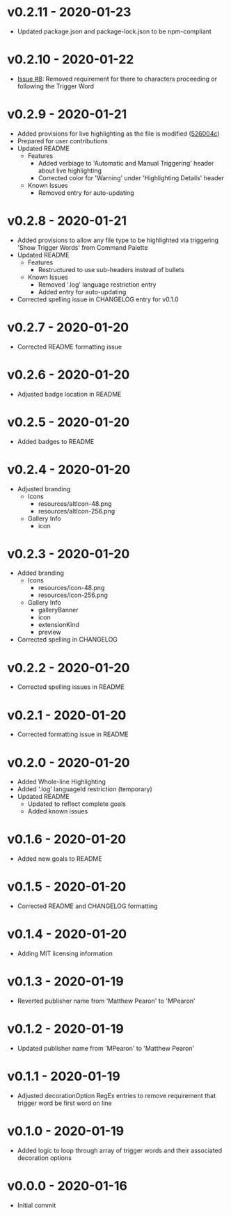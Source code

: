 # v0.2.11 - 2020-01-23
- Updated package.json and package-lock.json to be npm-compliant

# v0.2.10 - 2020-01-22
- [Issue #8](#8): Removed requirement for there to characters proceeding or following the Trigger Word

# v0.2.9 - 2020-01-21
- Added provisions for live highlighting as the file is modified ([526004c](https://github.com/mpearon/PUB-vsce.show-TriggerWords/commit/526004c0e225cf314656eb1264b8ea150455a642))
- Prepared for user contributions
- Updated README
  - Features
    - Added verbiage to 'Automatic and Manual Triggering' header about live highlighting
    - Corrected color for 'Warning' under 'Highlighting Details' header
  - Known Issues
    - Removed entry for auto-updating

# v0.2.8 - 2020-01-21
- Added provisions to allow any file type to be highlighted via triggering 'Show Trigger Words' from Command Palette
- Updated README
  - Features
    - Restructured to use sub-headers instead of bullets
  - Known Issues
    - Removed '.log' language restriction entry
    - Added entry for auto-updating
- Corrected spelling issue in CHANGELOG entry for v0.1.0

# v0.2.7 - 2020-01-20
- Corrected README formatting issue

# v0.2.6 - 2020-01-20
- Adjusted badge location in README

# v0.2.5 - 2020-01-20
- Added badges to README

# v0.2.4 - 2020-01-20
- Adjusted branding
  - Icons
    - resources/altIcon-48.png
    - resources/altIcon-256.png
  - Gallery Info
    - icon

# v0.2.3 - 2020-01-20
- Added branding
  - Icons
    - resources/icon-48.png
    - resources/icon-256.png
  - Gallery Info
    - galleryBanner
    - icon
    - extensionKind
    - preview
- Corrected spelling in CHANGELOG

# v0.2.2 - 2020-01-20
- Corrected spelling issues in README

# v0.2.1 - 2020-01-20
- Corrected formatting issue in README

# v0.2.0 - 2020-01-20
- Added Whole-line Highlighting
- Added '.log' languageId restriction (temporary)
- Updated README
  - Updated to reflect complete goals
  - Added known issues

# v0.1.6 - 2020-01-20
- Added new goals to README

# v0.1.5 - 2020-01-20
- Corrected README and CHANGELOG formatting

# v0.1.4 - 2020-01-20
- Adding MIT licensing information

# v0.1.3 - 2020-01-19
- Reverted publisher name from 'Matthew Pearon' to 'MPearon'

# v0.1.2 - 2020-01-19
- Updated publisher name from 'MPearon' to 'Matthew Pearon'

# v0.1.1 - 2020-01-19
- Adjusted decorationOption RegEx entries to remove requirement that trigger word be first word on line

# v0.1.0 - 2020-01-19
- Added logic to loop through array of trigger words and their associated decoration options

# v0.0.0 - 2020-01-16
- Initial commit